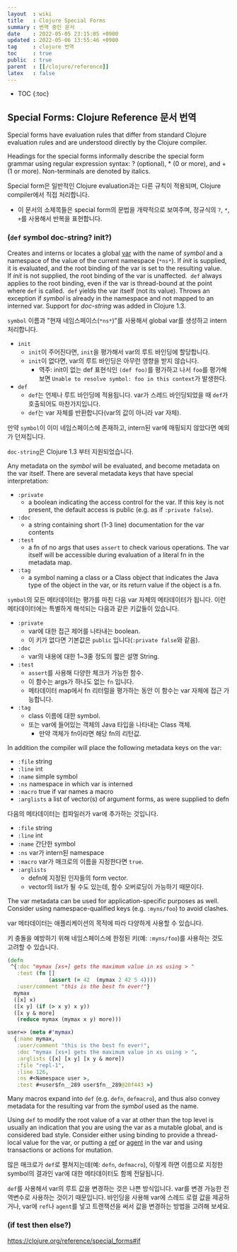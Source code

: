 ```yaml
---
layout  : wiki
title   : Clojure Special Forms
summary : 번역 중인 문서
date    : 2022-05-05 23:15:05 +0900
updated : 2022-05-06 13:55:46 +0900
tag     : clojure 번역
toc     : true
public  : true
parent  : [[/clojure/reference]]
latex   : false
---
```

* TOC
{:toc}

## Special Forms: Clojure Reference 문서 번역

>
Special forms have evaluation rules that differ from standard Clojure evaluation rules and are understood directly by the Clojure compiler.
>
Headings for the special forms informally describe the special form grammar using regular expression syntax: ? (optional), * (0 or more), and + (1 or more). Non-terminals are denoted by italics.

Special form은 일반적인 Clojure evaluation과는 다른 규칙이 적용되며, Clojure compiler에서 직접 처리합니다.

- 이 문서의 소제목들은 special form의 문법을 개략적으로 보여주며, 정규식의 `?`, `*`, `+`를 사용해서 반복을 표현합니다.

### (`def` symbol doc-string? init?)

>
Creates and interns or locates a global [var]( https://clojure.org/reference/vars ) with the name of _symbol_ and a namespace of the value of the current namespace (`*ns*`).
If _init_ is supplied, it is evaluated, and the root binding of the var is set to the resulting value.
If _init_ is not supplied, the root binding of the var is unaffected.
 `def` always applies to the root binding, even if the var is thread-bound at the point where `def` is called.
 `def` yields the var itself (not its value).
Throws an exception if _symbol_ is already in the namespace and not mapped to an interned var.
Support for _doc-string_ was added in Clojure 1.3.

`symbol` 이름과 "현재 네임스페이스(`*ns*`)"를 사용해서 global var를 생성하고 intern 처리합니다.

- `init`
    - `init`이 주어진다면, `init`을 평가해서 var의 루트 바인딩에 할당합니다.
    - `init`이 없다면, var의 루트 바인딩은 아무런 영향을 받지 않습니다.
        - 역주: init이 없는 def 표현식인 `(def foo)`를 평가하고 나서 `foo`를 평가해 보면 `Unable to resolve symbol: foo in this context`가 발생한다.
- `def`
    - `def`는 언제나 루트 바인딩에 적용됩니다. var가 스레드 바인딩되었을 때 `def`가 호출되어도 마찬가지입니다.
    - `def`는 var 자체를 반환합니다(var의 값이 아니라 var 자체).

만약 `symbol`이 이미 네임스페이스에 존재하고, intern된 var에 매핑되지 않았다면 예외가 던져집니다.

`doc-string`은 Clojure 1.3 부터 지원되었습니다.

>
Any metadata on the _symbol_ will be evaluated, and become metadata on the var itself.
There are several metadata keys that have special interpretation:
>
- `:private`
    - a boolean indicating the access control for the var. If this key is not present, the default access is public (e.g. as if `:private false`).
- `:doc`
    - a string containing short (1-3 line) documentation for the var contents
- `:test`
    - a fn of no args that uses `assert` to check various operations. The var itself will be accessible during evaluation of a literal fn in the metadata map.
- `:tag`
    - a symbol naming a class or a Class object that indicates the Java type of the object in the var, or its return value if the object is a fn.

`symbol`의 모든 메타데이터는 평가를 마친 다음 var 자체의 메타데이터가 됩니다.
이런 메타데이터에는 특별하게 해석되는 다음과 같은 키값들이 있습니다.

- `:private`
    - var에 대한 접근 제어를 나타내는 boolean.
    - 이 키가 없다면 기본값은 `public` 입니다(`:private false`와 같음).
- `:doc`
    - var의 내용에 대한 1~3줄 정도의 짧은 설명 String.
- `:test`
    - `assert`를 사용해 다양한 체크가 가능한 함수.
    - 이 함수는 args가 하나도 없는 `fn` 입니다.
    - 메타데이터 map에서 fn 리터럴을 평가하는 동안 이 함수는 var 자체에 접근 가능합니다.
- `:tag`
    - class 이름에 대한 symbol.
    - 또는 var에 들어있는 객체의 Java 타입을 나타내는 Class 객체.
        - 만약 객체가 fn이라면 해당 fn의 리턴값.

>
In addition the compiler will place the following metadata keys on the var:
>
- `:file` string
- `:line` int
- `:name` simple symbol
- `:ns` namespace in which var is interned
- `:macro` true if var names a macro
- `:arglists` a list of vector(s) of argument forms, as were supplied to defn

다음의 메타데이터는 컴파일러가 var에 추가하는 것입니다.

- `:file` string
- `:line` int
- `:name` 간단한 symbol
- `:ns` var가 intern된 namespace
- `:macro` var가 매크로의 이름을 지정한다면 `true`.
- `:arglists`
    - defn에 지정된 인자들의 form vector.
    - vector의 list가 될 수도 있는데, 함수 오버로딩이 가능하기 때문이다.

>
The var metadata can be used for application-specific purposes as well.
Consider using namespace-qualified keys (e.g. `:myns/foo`) to avoid clashes.

var 메타데이터는 애플리케이션의 목적에 따라 다양하게 사용할 수 있습니다.

키 충돌을 예방하기 위해 네임스페이스에 한정된 키(예: `:myns/foo`)를 사용하는 것도 고려할 수 있습니다.

```clojure
(defn
 ^{:doc "mymax [xs+] gets the maximum value in xs using > "
   :test (fn []
             (assert (= 42  (mymax 2 42 5 4))))
   :user/comment "this is the best fn ever!"}
  mymax
  ([x] x)
  ([x y] (if (> x y) x y))
  ([x y & more]
   (reduce mymax (mymax x y) more)))

user=> (meta #'mymax)
  {:name mymax,
   :user/comment "this is the best fn ever!",
   :doc "mymax [xs+] gets the maximum value in xs using > ",
   :arglists ([x] [x y] [x y & more])
   :file "repl-1",
   :line 126,
   :ns #<Namespace user >,
   :test #<user$fn__289 user$fn__289@20f443 >}
```

>
Many macros expand into `def` (e.g. `defn`, `defmacro`), and thus also convey metadata for the resulting var from the _symbol_ used as the name.
>
Using `def` to modify the root value of a var at other than the top level is usually an indication that you are using the var as a mutable global, and is considered bad style.
Consider either using binding to provide a thread-local value for the var, or putting a [ref](https://clojure.org/reference/refs ) or [agent](https://clojure.org/reference/agents ) in the var and using transactions or actions for mutation.

많은 매크로가 `def`로 펼쳐지는데(예: `defn`, `defmacro`), 이렇게 하면 이름으로 지정한 symbol의 결과인 var에 대한 메타데이터도 함께 전달됩니다.

`def`를 사용해서 var의 루트 값을 변경하는 것은 나쁜 방식입니다.
var를 변경 가능한 전역변수로 사용하는 것이기 때문입니다.
바인딩을 사용해 var에 스레드 로컬 값을 제공하거나, var에 `ref`나 `agent`를 넣고 트랜잭션을 써서 값을 변경하는 방법을 고려해 보세요.

### (if test then else?)

https://clojure.org/reference/special_forms#if

